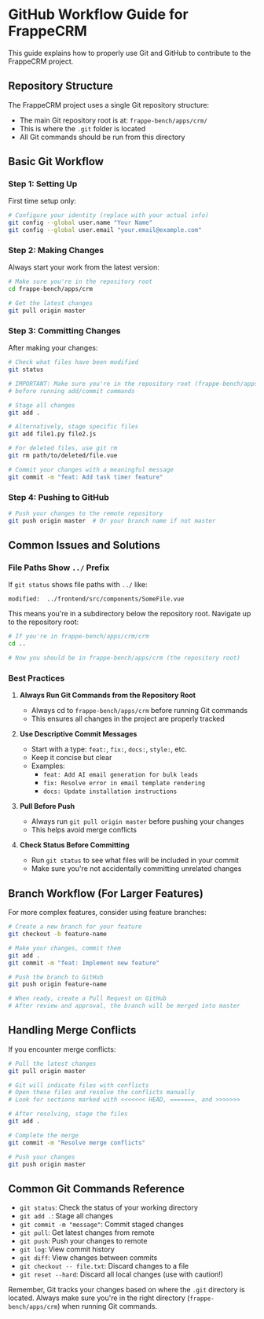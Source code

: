 # GitHub Workflow Guide for FrappeCRM

This guide explains how to properly use Git and GitHub to contribute to the FrappeCRM project.

## Repository Structure

The FrappeCRM project uses a single Git repository structure:

- The main Git repository root is at: `frappe-bench/apps/crm/`
- This is where the `.git` folder is located
- All Git commands should be run from this directory

## Basic Git Workflow

### Step 1: Setting Up

First time setup only:

```bash
# Configure your identity (replace with your actual info)
git config --global user.name "Your Name"
git config --global user.email "your.email@example.com"
```

### Step 2: Making Changes

Always start your work from the latest version:

```bash
# Make sure you're in the repository root
cd frappe-bench/apps/crm

# Get the latest changes
git pull origin master
```

### Step 3: Committing Changes

After making your changes:

```bash
# Check what files have been modified
git status

# IMPORTANT: Make sure you're in the repository root (frappe-bench/apps/crm)
# before running add/commit commands

# Stage all changes
git add .

# Alternatively, stage specific files
git add file1.py file2.js

# For deleted files, use git rm
git rm path/to/deleted/file.vue

# Commit your changes with a meaningful message
git commit -m "feat: Add task timer feature"
```

### Step 4: Pushing to GitHub

```bash
# Push your changes to the remote repository
git push origin master  # Or your branch name if not master
```

## Common Issues and Solutions

### File Paths Show `../` Prefix

If `git status` shows file paths with `../` like:

```
modified:  ../frontend/src/components/SomeFile.vue
```

This means you're in a subdirectory below the repository root. Navigate up to the repository root:

```bash
# If you're in frappe-bench/apps/crm/crm
cd ..

# Now you should be in frappe-bench/apps/crm (the repository root)
```

### Best Practices

1. **Always Run Git Commands from the Repository Root**
   - Always cd to `frappe-bench/apps/crm` before running Git commands
   - This ensures all changes in the project are properly tracked

2. **Use Descriptive Commit Messages**
   - Start with a type: `feat:`, `fix:`, `docs:`, `style:`, etc.
   - Keep it concise but clear
   - Examples:
     - `feat: Add AI email generation for bulk leads`
     - `fix: Resolve error in email template rendering`
     - `docs: Update installation instructions`

3. **Pull Before Push**
   - Always run `git pull origin master` before pushing your changes
   - This helps avoid merge conflicts

4. **Check Status Before Committing**
   - Run `git status` to see what files will be included in your commit
   - Make sure you're not accidentally committing unrelated changes

## Branch Workflow (For Larger Features)

For more complex features, consider using feature branches:

```bash
# Create a new branch for your feature
git checkout -b feature-name

# Make your changes, commit them
git add .
git commit -m "feat: Implement new feature"

# Push the branch to GitHub
git push origin feature-name

# When ready, create a Pull Request on GitHub
# After review and approval, the branch will be merged into master
```

## Handling Merge Conflicts

If you encounter merge conflicts:

```bash
# Pull the latest changes
git pull origin master

# Git will indicate files with conflicts
# Open these files and resolve the conflicts manually
# Look for sections marked with <<<<<<< HEAD, =======, and >>>>>>>

# After resolving, stage the files
git add .

# Complete the merge
git commit -m "Resolve merge conflicts"

# Push your changes
git push origin master
```

## Common Git Commands Reference

- `git status`: Check the status of your working directory
- `git add .`: Stage all changes
- `git commit -m "message"`: Commit staged changes
- `git pull`: Get latest changes from remote
- `git push`: Push your changes to remote
- `git log`: View commit history
- `git diff`: View changes between commits
- `git checkout -- file.txt`: Discard changes to a file
- `git reset --hard`: Discard all local changes (use with caution!)

Remember, Git tracks your changes based on where the `.git` directory is located. Always make sure you're in the right directory (`frappe-bench/apps/crm`) when running Git commands. 